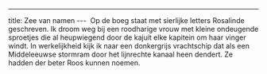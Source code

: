 ---
title: Zee van namen
--- 
Op de boeg staat met sierlijke letters Rosalinde geschreven. Ik droom weg bij een roodharige vrouw met kleine ondeugende sproetjes die al heupwiegend door de kajuit elke kapitein om haar vinger windt. In werkelijkheid kijk ik naar een donkergrijs vrachtschip dat als een Middeleeuwse stormram door het lijnrechte kanaal heen dendert. Ze hadden der beter Roos kunnen noemen.
